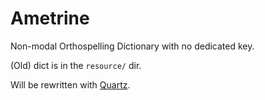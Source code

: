 # Ametrine

Non-modal Orthospelling Dictionary with no dedicated key.

(Old) dict is in the `resource/` dir.

Will be rewritten with [Quartz](https://github.com/grahp/quartz).
